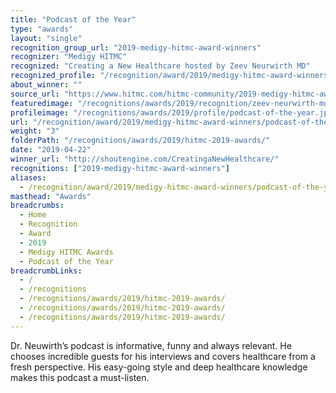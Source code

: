```yaml
---
title: "Podcast of the Year"
type: "awards"
layout: "single"
recognition_group_url: "2019-medigy-hitmc-award-winners"
recognizer: "Medigy HITMC"
recognized: "Creating a New Healthcare hosted by Zeev Neurwirth MD"
recognized_profile: "/recognition/award/2019/medigy-hitmc-award-winners/podcast-of-the-year/"
about_winner: ""
source_url: "https://www.hitmc.com/hitmc-community/2019-medigy-hitmc-award-winners/"
featuredimage: "/recognitions/awards/2019/recognition/zeev-neurwirth-md-medigy-hitmc-2019-podcast-of-the-year.jpg"
profileimage: "/recognitions/awards/2019/profile/podcast-of-the-year.jpg"
url: "/recognition/award/2019/medigy-hitmc-award-winners/podcast-of-the-year"
weight: "3"
folderPath: "/recognitions/awards/2019/hitmc-2019-awards/"
date: "2019-04-22"
winner_url: "http://shoutengine.com/CreatingaNewHealthcare/"
recognitions: ["2019-medigy-hitmc-award-winners"]
aliases:
  - /recognition/award/2019/medigy-hitmc-award-winners/podcast-of-the-year/
masthead: "Awards"
breadcrumbs:
  - Home
  - Recognition
  - Award
  - 2019
  - Medigy HITMC Awards
  - Podcast of the Year
breadcrumbLinks:
  - /
  - /recognitions
  - /recognitions/awards/2019/hitmc-2019-awards/
  - /recognitions/awards/2019/hitmc-2019-awards/
  - /recognitions/awards/2019/hitmc-2019-awards/
---
```


Dr. Neuwirth’s podcast is informative, funny and always relevant. He chooses incredible guests for his interviews and covers healthcare from a fresh perspective. His easy-going style and deep healthcare knowledge makes this podcast a must-listen.
